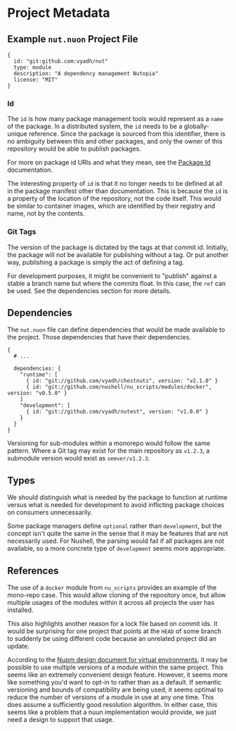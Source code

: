 # Project Metadata

## Example `nut.nuon` Project File

```nushell
{
  id: "git:github.com:vyadh/nut"
  type: module
  description: "A dependency management Nutopia"
  license: "MIT"
}
```

### Id

The `id` is how many package management tools would represent as a `name` of the package. In a distributed system, the `id` needs to be a globally-unique reference. Since the package is sourced from this identifier, there is no ambiguity between this and other packages, and only the owner of this repository would be able to publish packages.

For more on package id URIs and what they mean, see the [Package Id](package-id.md) documentation.

The interesting property of `id` is that it no longer needs to be defined at all in the package manifest other than documentation. This is because the `id` is a property of the location of the repository, not the code itself. This would be similar to container images, which are identified by their registry and name, not by the contents.


### Git Tags

The version of the package is dictated by the tags at that commit id. Initially, the package will not be available for publishing without a tag. Or put another way, publishing a package is simply the act of defining a tag.

For development purposes, it might be convenient to "publish" against a stable a branch name but where the commits float. In this case, the `ref` can be used. See the dependencies section for more details.


## Dependencies

The `nut.nuon` file can define dependencies that would be made available to the project. Those dependencies that have their dependencies.

```nushell
{
  # ...
  
  dependencies: {
    "runtime": [
      { id: "git://github.com/vyadh/chestnuts", version: "v2.1.0" }
      { id: "git://github.com/nushell/nu_scripts/modules/docker", version: "v0.5.0" }
    ]
    "development": [
      { id: "git://github.com/vyadh/nutest", version: "v1.0.0" }
    }
  }
}
```

Versioning for sub-modules within a monorepo would follow the same pattern. Where a Git tag may exist for the main repository as `v1.2.3`, a submodule version would exist as `semver/v1.2.3`.


## Types

We should distinguish what is needed by the package to function at runtime versus what is needed for development to avoid inflicting package choices on consumers unnecessarily.

Some package managers define `optional` rather than `development`, but the concept isn't quite the same in the sense that it may be features that are not necessarily used. For Nushell, the parsing would fail if all packages are not available, so a more concrete type of `development` seems more appropriate.

## References

The use of a `docker` module from `nu_scripts` provides an example of the mono-repo case. This would allow cloning of the repository once, but allow multiple usages of the modules within it across all projects the user has installed.

This also highlights another reason for a lock file based on commit ids. It would be surprising for one project that points at the `HEAD` of some branch to suddenly be using different code because an unrelated project did an update.

According to the [Nupm design document for virtual environments](https://github.com/nushell/nupm/blob/main/docs/design/README.md#separate-virtual-environments-toc), it may be possible to use multiple versions of a module within the same project. This seems like an extremely convenient design feature. However, it seems more like something you'd want to opt-in to rather than as a default. If semantic versioning and bounds of compatibility are being used, it seems optimal to reduce the number of versions of a module in use at any one time. This does assume a sufficiently good resolution algorithm. In either case, this seems like a problem that a nuun implementation would provide, we just need a design to support that usage.
